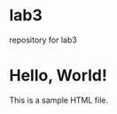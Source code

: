 # lab3
repository for lab3
<html>
<head>
    <title>Sample HTML</title>
</head>
<body>
    <h1>Hello, World!</h1>
    <p>This is a sample HTML file.</p>
</body>
</html>
